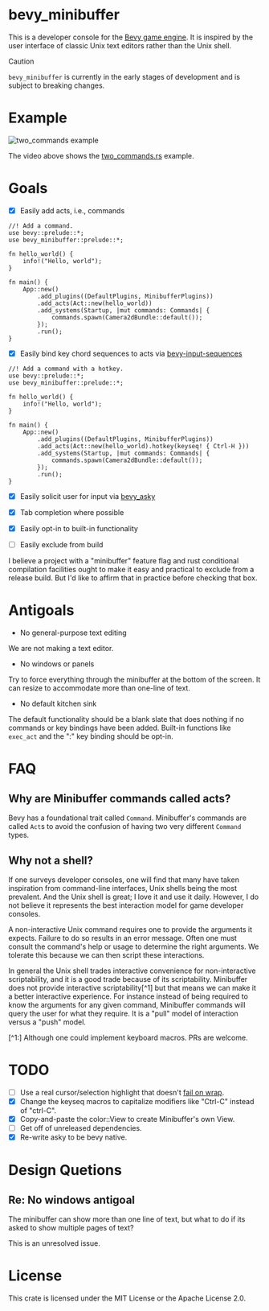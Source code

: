 # bevy_minibuffer

This is a developer console for the [Bevy game engine](https://bevyengine.org).
It is inspired by the user interface of classic Unix text editors rather than
the Unix shell.

> [!CAUTION]
> `bevy_minibuffer` is currently in the early stages of development and is subject to breaking changes.

# Example
![two_commands example](https://github.com/shanecelis/bevy_minibuffer/assets/54390/e90c4ef9-664c-47af-8ff5-a83214237341)

The video above shows the [two_commands.rs](examples/two_commands.rs) example.

# Goals

- [x] Easily add acts, i.e., commands

```no_run rust
//! Add a command.
use bevy::prelude::*;
use bevy_minibuffer::prelude::*;

fn hello_world() {
    info!("Hello, world");
}

fn main() {
    App::new()
        .add_plugins((DefaultPlugins, MinibufferPlugins))
        .add_acts(Act::new(hello_world))
        .add_systems(Startup, |mut commands: Commands| {
            commands.spawn(Camera2dBundle::default());
        });
        .run();
}
```

- [x] Easily bind key chord sequences to acts via [bevy-input-sequences](https://github.com/not-elm/bevy-input-sequence)

```no_run rust
//! Add a command with a hotkey.
use bevy::prelude::*;
use bevy_minibuffer::prelude::*;

fn hello_world() {
    info!("Hello, world");
}

fn main() {
    App::new()
        .add_plugins((DefaultPlugins, MinibufferPlugins))
        .add_acts(Act::new(hello_world).hotkey(keyseq! { Ctrl-H }))
        .add_systems(Startup, |mut commands: Commands| {
            commands.spawn(Camera2dBundle::default());
        });
        .run();
}
```

- [x] Easily solicit user for input via [bevy_asky](https://github.com/shanecelis/bevy_asky)

- [x] Tab completion where possible
- [x] Easily opt-in to built-in functionality
- [ ] Easily exclude from build

I believe a project with a "minibuffer" feature flag and rust conditional
compilation facilities ought to make it easy and practical to exclude from a
release build. But I'd like to affirm that in practice before checking that box.

# Antigoals

- No general-purpose text editing

We are not making a text editor.

- No windows or panels

Try to force everything through the minibuffer at the bottom of the screen. It
can resize to accommodate more than one-line of text.

- No default kitchen sink

The default functionality should be a blank slate that does nothing if no
commands or key bindings have been added. Built-in functions like `exec_act` and
the ":" key binding should be opt-in.

# FAQ

## Why are Minibuffer commands called acts?

Bevy has a foundational trait called `Command`. Minibuffer's commands are called
`Act`s to avoid the confusion of having two very different `Command` types.

## Why not a shell?

If one surveys developer consoles, one will find that many have taken
inspiration from command-line interfaces, Unix shells being the most prevalent.
And the Unix shell is great; I love it and use it daily. However, I do not
believe it represents the best interaction model for game developer consoles.

A non-interactive Unix command requires one to provide the arguments it expects.
Failure to do so results in an error message. Often one must consult the
command's help or usage to determine the right arguments. We tolerate this
because we can then script these interactions.

In general the Unix shell trades interactive convenience for non-interactive
scriptability, and it is a good trade because of its scriptability. Minibuffer
does not provide interactive scriptability[^1] but that means we can make it a
better interactive experience. For instance instead of being required to know
the arguments for any given command, Minibuffer commands will query the user for
what they require. It is a "pull" model of interaction versus a "push" model.

[^1:] Although one could implement keyboard macros. PRs are welcome.

# TODO
- [ ] Use a real cursor/selection highlight that doesn't [fail on wrap](https://discord.com/channels/691052431525675048/1305257817057398825/1305257817057398825).
- [x] Change the keyseq macros to capitalize modifiers like "Ctrl-C" instead of "ctrl-C".
- [x] Copy-and-paste the color::View to create Minibuffer's own View.
- [ ] Get off of unreleased dependencies.
- [x] Re-write asky to be bevy native.

# Design Quetions
## Re: No windows antigoal
The minibuffer can show more than one line of text, but what to do if its asked
to show multiple pages of text?

This is an unresolved issue.

# License

This crate is licensed under the MIT License or the Apache License 2.0.

